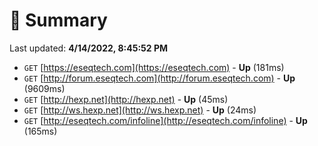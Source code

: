 # 📖 Summary
Last updated: **4/14/2022, 8:45:52 PM**

- `GET` [https://eseqtech.com](https://eseqtech.com) - **Up** (181ms)
- `GET` [http://forum.eseqtech.com](http://forum.eseqtech.com) - **Up** (9609ms)
- `GET` [http://hexp.net](http://hexp.net) - **Up** (45ms)
- `GET` [http://ws.hexp.net](http://ws.hexp.net) - **Up** (24ms)
- `GET` [http://eseqtech.com/infoline](http://eseqtech.com/infoline) - **Up** (165ms)
